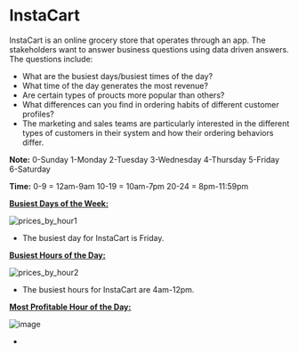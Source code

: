 # InstaCart

InstaCart is an online grocery store that operates through an app. The stakeholders want to answer business questions using data driven answers. The questions include:
- What are the busiest days/busiest times of the day?
- What time of the day generates the most revenue?
- Are certain types of proucts more popular than others?
- What differences can you find in ordering habits of different customer profiles?
- The marketing and sales teams are particularly interested in the different types of
customers in their system and how their ordering behaviors differ.

**Note:**
0-Sunday
1-Monday
2-Tuesday
3-Wednesday
4-Thursday
5-Friday
6-Saturday

**Time:**
0-9 = 12am-9am
10-19 = 10am-7pm
20-24 = 8pm-11:59pm

**<ins>Busiest Days of the Week:<ins/>**
  
  ![prices_by_hour1](https://user-images.githubusercontent.com/93872864/142748521-2483974c-8dfd-407a-8f27-be5ab4f20574.jpeg)
  
  - The busiest day for InstaCart is Friday.
  
  **<ins>Busiest Hours of the Day:<ins/>**
  
  ![prices_by_hour2](https://user-images.githubusercontent.com/93872864/142748627-df3b59a9-8b69-43d8-9ec4-fac28d605501.jpeg)

  - The busiest hours for InstaCart are 4am-12pm.
  
  **<ins>Most Profitable Hour of the Day:<ins/>**
  
  ![image](https://user-images.githubusercontent.com/93872864/142772526-51be69e5-1c2e-4a2b-a648-3427853d0edc.png)
  
  - 

  
  

  
